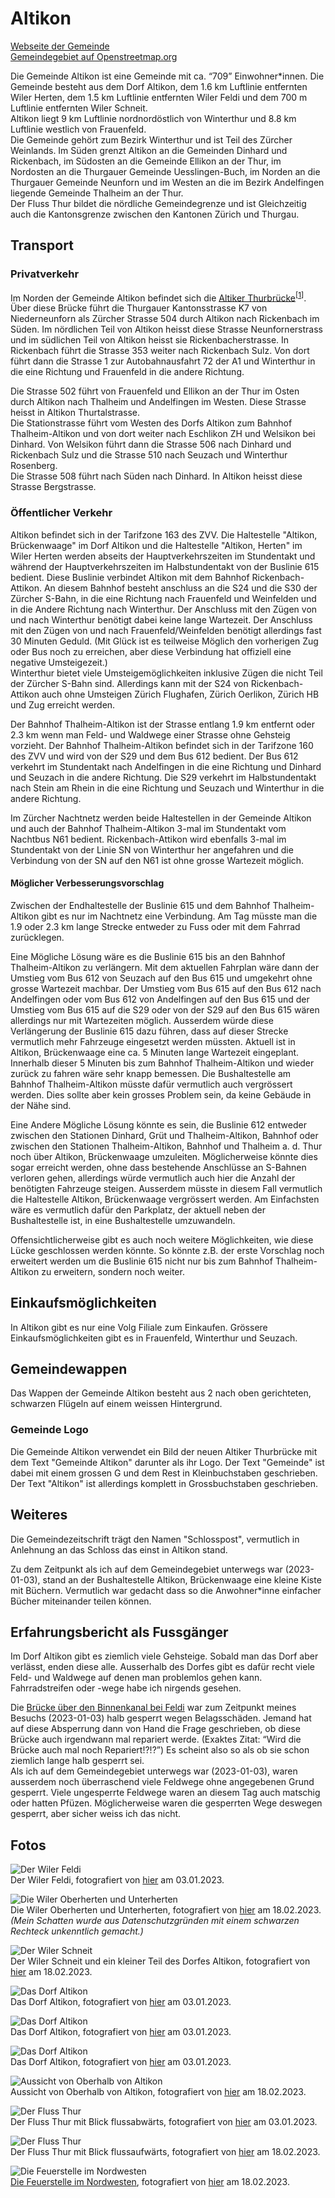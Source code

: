 # Altikon

[Webseite der Gemeinde](https://www.altikon.ch/)  
[Gemeindegebiet auf Openstreetmap.org](https://www.openstreetmap.org/relation/1682082)

Die Gemeinde Altikon ist eine Gemeinde mit ca. <q cite="https://www.altikon.ch/portraet/zahlen.html/132">709</q> Einwohner\*innen. Die Gemeinde besteht aus dem Dorf Altikon, dem 1.6 km Luftlinie entfernten Wiler Herten, dem 1.5 km Luftlinie entfernten Wiler Feldi und dem 700 m Luftlinie entfernten Wiler Schneit.  
Altikon liegt 9 km Luftlinie nordnordöstlich von Winterthur und 8.8 km Luftlinie westlich von Frauenfeld.  
Die Gemeinde gehört zum Bezirk Winterthur und ist Teil des Zürcher Weinlands. Im Süden grenzt Altikon an die Gemeinden Dinhard und Rickenbach, im Südosten an die Gemeinde Ellikon an der Thur, im Nordosten an die Thurgauer Gemeinde Uesslingen-Buch, im Norden an die Thurgauer Gemeinde Neunforn und im Westen an die im Bezirk Andelfingen liegende Gemeinde Thalheim an der Thur.  
Der Fluss Thur bildet die nördliche Gemeindegrenze und ist Gleichzeitig auch die Kantonsgrenze zwischen den Kantonen Zürich und Thurgau.

## Transport

### Privatverkehr

Im Norden der Gemeinde Altikon befindet sich die [Altiker Thurbrücke](https://www.openstreetmap.org/way/43684183)<sup>\[[1](./Altikon_Zusatz.md#Altikerbrücke%20bzw.%20Thurbrücke)\]</sup>. Über diese Brücke führt die Thurgauer Kantonsstrasse K7 von Niederneunforn als Zürcher Strasse 504 durch Altikon nach Rickenbach im Süden. Im nördlichen Teil von Altikon heisst diese Strasse Neunfornerstrass und im südlichen Teil von Altikon heisst sie Rickenbacherstrasse. In Rickenbach führt die Strasse 353 weiter nach Rickenbach Sulz. Von dort führt dann die Strasse 1 zur Autobahnausfahrt 72 der A1 und Winterthur in die eine Richtung und Frauenfeld in die andere Richtung.

Die Strasse 502 führt von Frauenfeld und Ellikon an der Thur im Osten durch Altikon nach Thalheim und Andelfingen im Westen. Diese Strasse heisst in Altikon Thurtalstrasse.  
Die Stationstrasse führt vom Westen des Dorfs Altikon zum Bahnhof Thalheim-Altikon und von dort weiter nach Eschlikon ZH und Welsikon bei Dinhard. Von Welsikon führt dann die Strasse 506 nach Dinhard und Rickenbach Sulz und die Strasse 510 nach Seuzach und Winterthur Rosenberg.  
Die Strasse 508 führt nach Süden nach Dinhard. In Altikon heisst diese Strasse Bergstrasse.

### Öffentlicher Verkehr

Altikon befindet sich in der Tarifzone 163 des ZVV. Die Haltestelle "Altikon, Brückenwaage" im Dorf Altikon und die Haltestelle "Altikon, Herten" im Wiler Herten werden abseits der Hauptverkehrszeiten im Stundentakt und während der Hauptverkehrszeiten im Halbstundentakt von der Buslinie 615 bedient. Diese Buslinie verbindet Altikon mit dem Bahnhof Rickenbach-Attikon. An diesem Bahnhof besteht anschluss an die S24 und die S30 der Zürcher S-Bahn, in die eine Richtung nach Frauenfeld und Weinfelden und in die Andere Richtung nach Winterthur. Der Anschluss mit den Zügen von und nach Winterthur benötigt dabei keine lange Wartezeit. Der Anschluss mit den Zügen von und nach Frauenfeld/Weinfelden benötigt allerdings fast 30 Minuten Geduld. (Mit Glück ist es teilweise Möglich den vorherigen Zug oder Bus noch zu erreichen, aber diese Verbindung hat offiziell eine negative Umsteigezeit.)  
Winterthur bietet viele Umsteigemöglichkeiten inklusive Zügen die nicht Teil der Zürcher S-Bahn sind. Allerdings kann mit der S24 von Rickenbach-Attikon auch ohne Umsteigen Zürich Flughafen, Zürich Oerlikon, Zürich HB und Zug erreicht werden.

Der Bahnhof Thalheim-Altikon ist der Strasse entlang 1.9 km entfernt oder 2.3 km wenn man Feld- und Waldwege einer Strasse ohne Gehsteig vorzieht. Der Bahnhof Thalheim-Altikon befindet sich in der Tarifzone 160 des ZVV und wird von der S29 und dem Bus 612 bedient. Der Bus 612 verkehrt im Stundentakt nach Andelfingen in die eine Richtung und Dinhard und Seuzach in die andere Richtung. Die S29 verkehrt im Halbstundentakt nach Stein am Rhein in die eine Richtung und Seuzach und Winterthur in die andere Richtung.

Im Zürcher Nachtnetz werden beide Haltestellen in der Gemeinde Altikon und auch der Bahnhof Thalheim-Altikon 3-mal im Stundentakt vom Nachtbus N61 bedient. Rickenbach-Attikon wird ebenfalls 3-mal im Stundentakt von der Linie SN von Winterthur her angefahren und die Verbindung von der SN auf den N61 ist ohne grosse Wartezeit möglich.

#### Möglicher Verbesserungsvorschlag

Zwischen der Endhaltestelle der Buslinie 615 und dem Bahnhof Thalheim-Altikon gibt es nur im Nachtnetz eine Verbindung. Am Tag müsste man die 1.9 oder 2.3 km lange Strecke entweder zu Fuss oder mit dem Fahrrad zurücklegen.

Eine Mögliche Lösung wäre es die Buslinie 615 bis an den Bahnhof Thalheim-Altikon zu verlängern. Mit dem aktuellen Fahrplan wäre dann der Umstieg vom Bus 612 von Seuzach auf den Bus 615 und umgekehrt ohne grosse Wartezeit machbar. Der Umstieg vom Bus 615 auf den Bus 612 nach Andelfingen oder vom Bus 612 von Andelfingen auf den Bus 615 und der Umstieg vom Bus 615 auf die S29 oder von der S29 auf den Bus 615 wären allerdings nur mit Wartezeiten möglich. Ausserdem würde diese Verlängerung der Buslinie 615 dazu führen, dass auf dieser Strecke vermutlich mehr Fahrzeuge eingesetzt werden müssten. Aktuell ist in Altikon, Brückenwaage eine ca. 5 Minuten lange Wartezeit eingeplant. Innerhalb dieser 5 Minuten bis zum Bahnhof Thalheim-Altikon und wieder zurück zu fahren wäre sehr knapp bemessen. Die Bushaltestelle am Bahnhof Thalheim-Altikon müsste dafür vermutlich auch vergrössert werden. Dies sollte aber kein grosses Problem sein, da keine Gebäude in der Nähe sind.

Eine Andere Mögliche Lösung könnte es sein, die Buslinie 612 entweder zwischen den Stationen Dinhard, Grüt und Thalheim-Altikon, Bahnhof oder zwischen den Stationen Thalheim-Altikon, Bahnhof und Thalheim a. d. Thur noch über Altikon, Brückenwaage umzuleiten. Möglicherweise könnte dies sogar erreicht werden, ohne dass bestehende Anschlüsse an S-Bahnen verloren gehen, allerdings würde vermutlich auch hier die Anzahl der benötigten Fahrzeuge steigen. Ausserdem müsste in diesem Fall vermutlich die Haltestelle Altikon, Brückenwaage vergrössert werden. Am Einfachsten wäre es vermutlich dafür den Parkplatz, der aktuell neben der Bushaltestelle ist, in eine Bushaltestelle umzuwandeln.

Offensichtlicherweise gibt es auch noch weitere Möglichkeiten, wie diese Lücke geschlossen werden könnte. So könnte z.B. der erste Vorschlag noch erweitert werden um die Buslinie 615 nicht nur bis zum Bahnhof Thalheim-Altikon zu erweitern, sondern noch weiter.

## Einkaufsmöglichkeiten

In Altikon gibt es nur eine Volg Filiale zum Einkaufen. Grössere Einkaufsmöglichkeiten gibt es in Frauenfeld, Winterthur und Seuzach.

## Gemeindewappen

Das Wappen der Gemeinde Altikon besteht aus 2 nach oben gerichteten, schwarzen Flügeln auf einem weissen Hintergrund.

### Gemeinde Logo

Die Gemeinde Altikon verwendet ein Bild der neuen Altiker Thurbrücke mit dem Text "Gemeinde Altikon" darunter als ihr Logo. Der Text "Gemeinde" ist dabei mit einem grossen G und dem Rest in Kleinbuchstaben geschrieben. Der Text "Altikon" ist allerdings komplett in Grossbuchstaben geschrieben.

## Weiteres

Die Gemeindezeitschrift trägt den Namen "Schlosspost", vermutlich in Anlehnung an das Schloss das einst in Altikon stand.

Zu dem Zeitpunkt als ich auf dem Gemeindegebiet unterwegs war (2023-01-03), stand an der Bushaltestelle Altikon, Brückenwaage eine kleine Kiste mit Büchern. Vermutlich war gedacht dass so die Anwohner\*inne einfacher Bücher miteinander teilen können.

## Erfahrungsbericht als Fussgänger

Im Dorf Altikon gibt es ziemlich viele Gehsteige. Sobald man das Dorf aber verlässt, enden diese alle. Ausserhalb des Dorfes gibt es dafür recht viele Feld- und Waldwege auf denen man problemlos gehen kann.  
Fahrradstreifen oder -wege habe ich nirgends gesehen.

Die [Brücke über den Binnenkanal bei Feldi](https://www.openstreetmap.org/way/282752585) war zum Zeitpunkt meines Besuchs (2023-01-03) halb gesperrt wegen Belagsschäden. Jemand hat auf diese Absperrung dann von Hand die Frage geschrieben, ob diese Brücke auch irgendwann mal repariert werde. (Exaktes Zitat: <q>Wird die Brücke auch mal noch Repariert!?!?</q>) Es scheint also so als ob sie schon ziemlich lange halb gesperrt sei.  
Als ich auf dem Gemeindegebiet unterwegs war (2023-01-03), waren ausserdem noch überraschend viele Feldwege ohne angegebenen Grund gesperrt. Viele ungesperrte Feldwege waren an diesem Tag auch matschig oder hatten Pfüzen. Möglicherweise waren die gesperrten Wege deswegen gesperrt, aber sicher weiss ich das nicht.

## Fotos

![Der Wiler Feldi](../../images/Altikon/Feldi.jpg)  
Der Wiler Feldi, fotografiert von [hier](https://www.openstreetmap.org/search?whereami=1&amp;query=47.57580%2C8.80119#map=19/47.57580/8.80119) am 03.01.2023.

![Die Wiler Oberherten und Unterherten](../../images/Altikon/Herten.jpg)  
Die Wiler Oberherten und Unterherten, fotografiert von [hier](https://www.openstreetmap.org/search?whereami=1&amp;query=47.56583%2C8.79431#map=18/47.56583/8.79431) am 18.02.2023. *(Mein Schatten wurde aus Datenschutzgründen mit einem schwarzen
Rechteck unkenntlich gemacht.)*

![Der Wiler Schneit](../../images/Altikon/Schneit.jpg)  
Der Wiler Schneit und ein kleiner Teil des Dorfes Altikon, fotografiert von [hier](https://www.openstreetmap.org/search?whereami=1&amp;query=47.58158%2C8.77480#map=19/47.58158/8.77480) am 18.02.2023.

![Das Dorf Altikon](../../images/Altikon/Altikon_1.jpg)  
Das Dorf Altikon, fotografiert von [hier](https://www.openstreetmap.org/search?whereami=1&amp;query=47.57580%2C8.80119#map=19/47.57580/8.80119) am 03.01.2023.

![Das Dorf Altikon](../../images/Altikon/Altikon_2.jpg)  
Das Dorf Altikon, fotografiert von [hier](https://www.openstreetmap.org/search?whereami=1&amp;query=47.58347%2C8.80117#map=19/47.58347/8.80117) am 03.01.2023.

![Das Dorf Altikon](../../images/Altikon/Altikon_3.jpg)  
Das Dorf Altikon, fotografiert von [hier](https://www.openstreetmap.org/search?whereami=1&amp;query=47.57715%2C8.78472#map=19/47.57715/8.78472) am 03.01.2023.

![Aussicht von Oberhalb von Altikon](../../images/Altikon/Altikon_Aussicht.jpg)  
Aussicht von Oberhalb von Altikon, fotografiert von [hier](https://www.openstreetmap.org/search?whereami=1&amp;query=47.56566%2C8.78757#map=18/47.56566/8.78757) am 18.02.2023.

![Der Fluss Thur](../../images/Altikon/Thur_Ost.jpg)  
Der Fluss Thur mit Blick flussabwärts, fotografiert von [hier](https://www.openstreetmap.org/search?whereami=1&amp;query=47.58392%2C8.80278#map=19/47.58392/8.80278) am 03.01.2023.

![Der Fluss Thur](../../images/Altikon/Thur_West.jpg)  
Der Fluss Thur mit Blick flussaufwärts, fotografiert von [hier](https://www.openstreetmap.org/search?whereami=1&amp;query=47.58992%2C8.77508#map=19/47.58992/8.77508) am 18.02.2023.

![Die Feuerstelle im Nordwesten](../../images/Altikon/Feuerstelle.jpg)  
[Die Feuerstelle im Nordwesten](https://www.openstreetmap.org/node/5507669195), fotografiert von [hier](https://www.openstreetmap.org/search?whereami=1&amp;query=47.59098%2C8.76670#map=19/47.59098/8.76670) am 18.02.2023.
